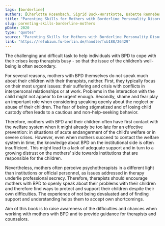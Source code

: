 ```yaml
---
tags: [borderline]
authors: [Charlotte Rosenbach, Sigrid Buck-Horstkotte, Babette Renneberg]
title: "Parenting Skills for Mothers with Borderline Personality Disorder"
slug: parenting-skills-borderline-mothers
pDate: 2020
type: "quotes"
source: "Parenting Skills for Mothers with Borderline Personality Disorder"
link: "https://refubium.fu-berlin.de/handle/fub188/26429"
---
```


The challenging and difficult task to help individuals with BPD to cope with their crises keep therapists busy - so that the issue of the children’s well-being is often secondary.

For several reasons, mothers with BPD themselves do not speak much about their children with their therapists, neither. First, they typically focus on their most urgent issues: their suffering and crisis with conflicts in interpersonal relationships or at work. Problems in the interaction with the child might not appear to be urgent enough. Secondly, shame and fear play an important role when considering speaking openly about the neglect or abuse of their children. The fear of being stigmatized and of losing child custody often leads to a cautious and non-help-seeking behavior.

Therefore, mothers with BPD and their children often have first contact with the welfare system when it might already be too late for an effective prevention: in situations of acute endangerment of the child’s welfare or in severe crises. However, even when mothers succeed to contact the welfare system in time, the knowledge about BPD on the institutional side is often insufficient. This might lead to a lack of adequate support and in turn to a growing distrust on the mothers’ side towards institutions that are responsible for the children. 

Nevertheless, mothers often perceive psychotherapists in a different light than institutions or official personnel, as issues addressed in therapy underlie professional secrecy. Therefore, therapists should encourage mothers with BPD to openly speak about their problems with their children and therefore find ways to protect and support their children despite their own difficulties. The experience of not being devaluated and of finding support and understanding helps them to accept own shortcomings.

Aim of this book is to raise awareness of the difficulties and chances when working with mothers with BPD and to provide guidance for therapists and counselors.